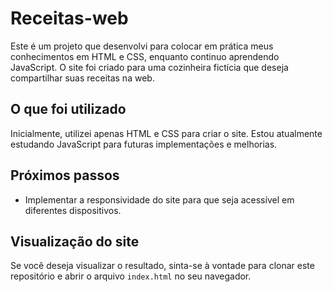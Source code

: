 # Receitas-web

Este é um projeto que desenvolvi para colocar em prática meus conhecimentos em HTML e CSS, enquanto continuo aprendendo JavaScript. O site foi criado para uma cozinheira fictícia que deseja compartilhar suas receitas na web.

## O que foi utilizado

Inicialmente, utilizei apenas HTML e CSS para criar o site. Estou atualmente estudando JavaScript para futuras implementações e melhorias.

## Próximos passos

- Implementar a responsividade do site para que seja acessível em diferentes dispositivos.

## Visualização do site

Se você deseja visualizar o resultado, sinta-se à vontade para clonar este repositório e abrir o arquivo `index.html` no seu navegador.
